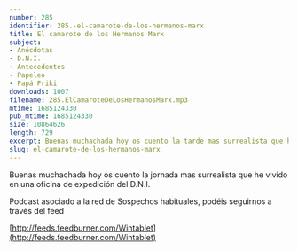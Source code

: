```yaml
---
number: 285
identifier: 285.-el-camarote-de-los-hermanos-marx
title: El camarote de los Hermanos Marx
subject:
- Anécdotas
- D.N.I.
- Antecedentes
- Papeleo
- Papá Friki
downloads: 1007
filename: 285.ElCamaroteDeLosHermanosMarx.mp3
mtime: 1685124330
pub_mtime: 1685124330
size: 10864626
length: 729
excerpt: Buenas muchachada hoy os cuento la tarde mas surrealista que he vivido en una oficina de expedición del DNI
slug: el-camarote-de-los-hermanos-marx
---
```

Buenas muchachada hoy os cuento la jornada mas surrealista que he vivido en una oficina de expedición del D.N.I.

Podcast asociado a la red de Sospechos habituales, podéis seguirnos a través del feed

[http://feeds.feedburner.com/Wintablet](http://feeds.feedburner.com/Wintablet)
